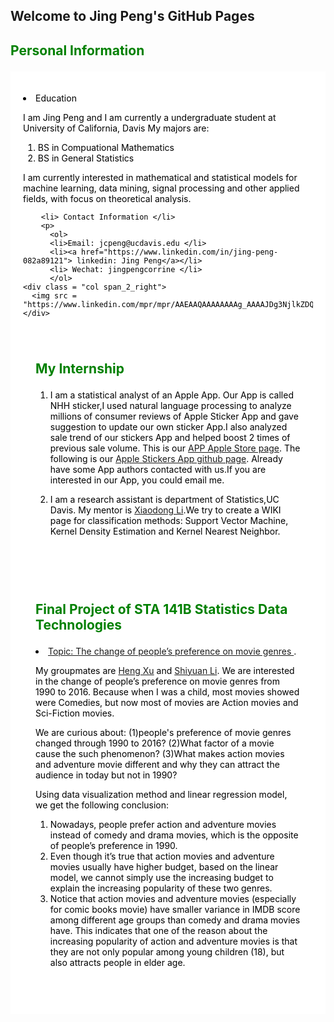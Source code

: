 ## Welcome to Jing Peng's GitHub Pages
<head>
<style>
div.cities {
    background-color: white;
    color: black;
    margin: 20px 0 20px 0;
    padding: 20px;
}
</style>
</head>
<body>
  <section class="main-content">
    <h2><p style = "color:green"> Personal Information </p></h2>
    <div class ="section group">
      <div class = "cities">
      <p>
        <li> Education </li>
         <p> 
          I am Jing Peng and I am currently a undergraduate student at University of California, Davis
            My majors are:
            <ol>
            <li> BS in Compuational Mathematics </li>
            <li> BS in General Statistics </li>
            </ol>
          I am currently interested in mathematical and statistical models for machine learning, data mining, 
          signal processing and other applied fields, with focus on theoretical analysis.
  
        <li> Contact Information </li>
        <p> 
          <ol>
          <li>Email: jcpeng@ucdavis.edu </li>
          <li><a href="https://www.linkedin.com/in/jing-peng-082a89121"> linkedin: Jing Peng</a></li>
          <li> Wechat: jingpengcorrine </li>
          </ol>
    <div class = "col span_2_right">
      <img src = "https://www.linkedin.com/mpr/mpr/AAEAAQAAAAAAAAg_AAAAJDg3NjlkZDQ5LWM1MzYtNDQ4NS05NjhmLTViM2VkYTY2ZDM1NA.jpg">
    </div>
  <div class = "cities">
  <h2><p style = "color:green;"> My Internship </p></h2>
      <ol>
      <li>
        <p>
            I am a statistical analyst of an Apple App. Our App is called NHH sticker,I used natural language 
            processing to analyze millions of consumer reviews of Apple Sticker App and gave suggestion to update 
            our own sticker App.I also analyzed sale trend of our stickers App and helped boost 2 times of previous 
            sale volume. This is our <a href="https://itunes.apple.com/cn/app/nhh-stickers/id1161646735?l=en&mt=8"> APP Apple Store page</a>.  The following is our <a href="https://github.com/TintPoint/StickerDatabase"> Apple Stickers App github page</a>.
            Already have some App authors contacted with us.If you are interested in our App, you could email me.
        </p>
      </li>
      <li>
        <p>
            I am a research assistant is department of Statistics,UC Davis. My mentor is 
            <a href="http://www.stat.ucdavis.edu/~xdgli/"> Xiaodong Li</a>.We try to create a WIKI page for 
            classification methods: Support Vector Machine, Kernel Density Estimation and Kernel Nearest Neighbor.
        </p>
      </li>

</ol>
</div>
<div class = "cities">
<h2><p style = "color:green;"> Final Project of STA 141B  Statistics Data Technologies  </p></h2>
<li> <a href="http://htmlpreview.github.io/?https://github.com/CORRINE520/corrine520.github.io/blob/master/final.html"> Topic: The change of people’s preference on movie genres </a>.</li>
<p> My groupmates are <a href="https://heng19.github.io/UC-Davis-Heng-Xu/"> Heng Xu</a> and <a href="https://shiyuan666.github.io"> Shiyuan Li</a>. We are interested in the change of people’s preference on movie genres from 1990 to 2016. Because when I was a child, most movies showed were Comedies, but now most of movies are Action movies and Sci-Fiction movies.
</p>
<p>We are curious about: (1)people's preference of movie genres changed through 1990 to 2016? (2)What factor of a movie cause the such phenomenon? (3)What makes action movies and adventure movie different and why they can attract the audience in today but not in 1990?
</p>
<p>
 Using data visualization method and linear regression model, we get the following conclusion:
</p>
<p>
 <ol>
 <li>Nowadays, people prefer action and adventure movies instead of comedy and drama movies, which is the opposite of people’s preference in 1990.</li>
 <li>Even though it’s true that action movies and adventure movies usually have higher budget, based on the linear model, we cannot simply use the increasing budget to explain the increasing popularity of these two genres.</li>
<li>Notice that action movies and adventure movies (especially for comic books movie) have smaller variance in IMDB score among different age groups than comedy and drama movies have. This indicates that one of the reason about the increasing popularity of action and adventure movies is that they are not only popular among young children (18), but also attracts people in elder age.</li>
</ol>
</p>

</div>

